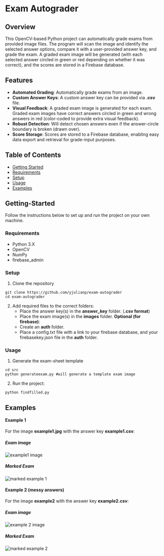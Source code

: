 # Exam Autograder

## Overview

This OpenCV-based Python project can automatically grade exams from provided image files. The program will scan the image and identify the selected answer options, compare it with a user-provided answer key, and grade the exam. A graded exam image will be generated (with each selected answer circled in green or red depending on whether it was correct), and the scores are stored in a Firebase database.

## Features

- **Automated Grading**: Automatically grade exams from an image.
- **Custom Answer Keys**: A custom answer key can be provided via **.csv** file.
- **Visual Feedback**: A graded exam image is generated for each exam. Graded exam images have correct answers circled in green and wrong answers in red (color-coded to provide extra visual feedback).
- **Robust Detection**: Will detect chosen answers even if the answer-circle boundary is broken (drawn over).
- **Score Storage**: Scores are stored to a Firebase database, enabling easy data export and retrieval for grade-input purposes.

## Table of Contents

- [Getting Started](##getting-started)
- [Requirements](###requirements)
- [Setup](###setup)
- [Usage](###usage)
- [Examples](##Examples)
## Getting-Started

Follow the instructions below to set up and run the project on your own machine.

### Requirements

- Python 3.X
- OpenCV
- NumPy
- firebase_admin

### Setup

1. Clone the repository
```
git clone https://github.com/yjulianp/exam-autograder
cd exam-autograder
```
2. Add required files to the correct folders:
    - Place the answer key(s) in the **answer_key** folder. (**.csv format**)
    - Place the exam image(s) in the **images** folder.
    **Optional (for firebase)**:
    - Create an **auth** folder.
    - Place a config.txt file with a link to your firebase database, and your firebasekey.json file in the **auth** folder.

### Usage

1. Generate the exam-sheet template
```
cd src
python generateexam.py #will generate a template exam image
```
2. Run the project:
```
python findfilled.py
```

## Examples

#### Example 1
For the image **example1.jpg** with the answer key **example1.csv**:
##### Exam image
![example1 image](./images/example1.jpg)
##### Marked Exam
![marked example 1](./marked/example1-marked.jpg)

#### Example 2 (messy answers)

For the image **example2** with the answer key **example2.csv**:
##### Exam image
![example 2 image](./images/example2.jpg)
##### Marked Exam
![marked example 2](./marked/example2-marked.jpg)